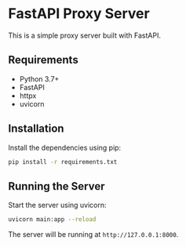 # FastAPI Proxy Server

This is a simple proxy server built with FastAPI.

## Requirements

- Python 3.7+
- FastAPI
- httpx
- uvicorn

## Installation

Install the dependencies using pip:

```bash
pip install -r requirements.txt
```

## Running the Server

Start the server using uvicorn:

```bash
uvicorn main:app --reload
```

The server will be running at `http://127.0.0.1:8000`.
